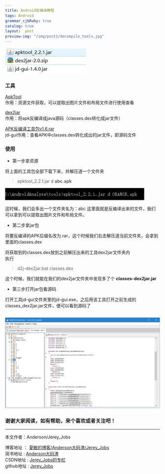 ```yaml
---
title: Android反编译教程
tags: Android
grammar_cjkRuby: true
catalog: true
layout:  post
preview-img: "/img/post1/decompile_tools.jpg"
---
```


![工具列表](/img/post1/decompile_tools.jpg)

### 工具

[ApkTool ](https://ibotpeaches.github.io/Apktool/)<br>
     作用：资源文件获取，可以提取出图片文件和布局文件进行使用查看

[dex2jar](https://github.com/pxb1988/dex2jar)<br>
	作用：将apk反编译成java源码（classes.dex转化成jar文件）

[APK反编译工具包v1.6.rar](https://code.google.com/archive/p/innlab/downloads)<br>
	jd-gui作用：查看APK中classes.dex转化成出的jar文件，即源码文件
### 使用

 - 第一步拿资源

将上面的工具包全部下载下来，并解压道一个文件夹

> apktool_2.2.1.jar d **abc.apk**

![apktool](/img/post1/decompile_apktools.jpg)

这时候，我们会多出一个文件夹名为：abc 这里面就是反编译出来的文件，我们可以拿到可以提取出图片文件和布局文件。

 - 第二步拿jar包

将要反编译的APK后缀名改为.rar，这个时候我们右击解压道当前文件夹，会拿到里面的classes.dex

将获取到的classes.dex放到之前解压出来的工具dex2jar文件夹内<br>
执行
> d2j-dex2jar.bat classes.dex

这个时候，我们就能在我们的dex2jar文件夹中发现多了个 **classes-dex2jar.jar**

 - 第三步打开jar包看源码

打开工具jd-gui文件夹里的jd-gui.exe，之后用该工具打开之前生成的classes_dex2jar.jar文件，便可以看到源码了

![result](/img/post1/decompile_result.jpg)
 ----------
### 谢谢大家阅读，如有帮助，来个喜欢或者关注吧！

 ----------
 本文作者：Anderson/Jerey_Jobs

 博客地址   ： [夏敏的博客/Anderson大码渣/Jerey_Jobs][1] <br>
 简书地址   :  [Anderson大码渣][2] <br>
 CSDN地址   :  [Jerey_Jobs的专栏][3] <br>
 github地址 :  [Jerey_Jobs][4]



  [1]: http://jerey.cn/
  [2]: http://www.jianshu.com/users/016a5ba708a0/latest_articles
  [3]: http://blog.csdn.net/jerey_jobs
  [4]: https://github.com/Jerey-Jobs
